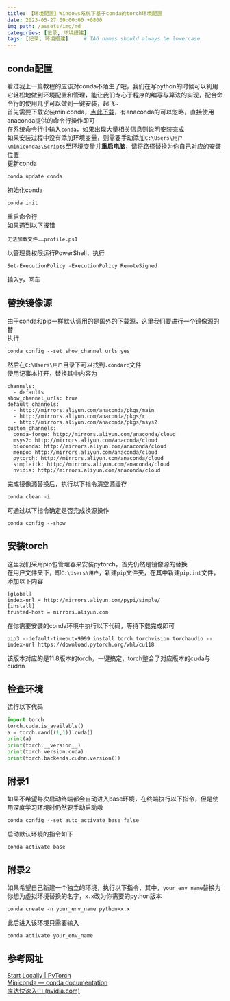```yaml
---
title: 【环境配置】Windows系统下基于conda的torch环境配置
date: 2023-05-27 00:00:00 +0800
img_path: /assets/img/md
categories: [记录, 环境搭建]
tags: [记录, 环境搭建]     # TAG names should always be lowercase
---
```

## conda配置
看过我上一篇教程的应该对conda不陌生了吧，我们在写python的时候可以利用它轻松地做到环境配置和管理，能让我们专心于程序的编写与算法的实现，配合命令行的使用几乎可以做到一键安装，起飞~  
首先需要下载安装miniconda，[点此下载](https://repo.anaconda.com/miniconda/Miniconda3-latest-Windows-x86_64.exe)，有anaconda的可以忽略，直接使用anaconda提供的命令行操作即可  
在系统命令行中输入`conda`，如果出现大量相关信息则说明安装完成  
如果安装过程中没有添加环境变量，则需要手动添加`C:\Users\用户\miniconda3\Scripts`至环境变量并**重启电脑**，请将路径替换为你自己对应的安装位置  
更新conda  
```shell
conda update conda
```
初始化conda  
```shell
conda init
```
重启命令行  
如果遇到以下报错  
```text
无法加载文件……profile.ps1
```
以管理员权限运行PowerShell，执行  
```shell
Set-ExecutionPolicy -ExecutionPolicy RemoteSigned
```
输入y，回车  
## 替换镜像源
由于conda和pip一样默认调用的是国外的下载源，这里我们要进行一个镜像源的替  
执行  
```shell
conda config --set show_channel_urls yes
```

然后在`C:\Users\用户`目录下可以找到`.condarc`文件  
使用记事本打开，替换其中内容为  
```text
channels:
  - defaults
show_channel_urls: true
default_channels:
  - http://mirrors.aliyun.com/anaconda/pkgs/main
  - http://mirrors.aliyun.com/anaconda/pkgs/r
  - http://mirrors.aliyun.com/anaconda/pkgs/msys2
custom_channels:
  conda-forge: http://mirrors.aliyun.com/anaconda/cloud
  msys2: http://mirrors.aliyun.com/anaconda/cloud
  bioconda: http://mirrors.aliyun.com/anaconda/cloud
  menpo: http://mirrors.aliyun.com/anaconda/cloud
  pytorch: http://mirrors.aliyun.com/anaconda/cloud
  simpleitk: http://mirrors.aliyun.com/anaconda/cloud
  nvidia: http://mirrors.aliyun.com/anaconda/cloud
```
完成镜像源替换后，执行以下指令清空源缓存  
```shell
conda clean -i
```
可通过以下指令确定是否完成换源操作  
```shell
conda config --show
```

## 安装torch
这里我们采用pip包管理器来安装pytorch，首先仍然是镜像源的替换  
在用户文件夹下，即`C:\Users\用户`，新建`pip`文件夹，在其中新建`pip.int`文件，添加以下内容  
```text
[global]
index-url = http://mirrors.aliyun.com/pypi/simple/
[install]
trusted-host = mirrors.aliyun.com
```
在你需要安装的conda环境中执行以下代码，等待下载完成即可  
```shell
pip3 --default-timeout=9999 install torch torchvision torchaudio --index-url https://download.pytorch.org/whl/cu118
```
该版本对应的是11.8版本的torch，一键搞定，torch整合了对应版本的cuda与cudnn  
## 检查环境
运行以下代码  
```python
import torch
torch.cuda.is_available()
a = torch.rand((1,1)).cuda()
print(a)
print(torch.__version__)
print(torch.version.cuda)
print(torch.backends.cudnn.version())
```

## 附录1
如果不希望每次启动终端都会自动进入base环境，在终端执行以下指令，但是使用深度学习环境时仍然要手动启动嗷  
```shell
conda config --set auto_activate_base false
```
启动默认环境的指令如下  
```shell
conda activate base
```
## 附录2
如果希望自己新建一个独立的环境，执行以下指令，其中，`your_env_name`替换为你想为虚拟环境替换的名字，`x.x`改为你需要的python版本  
```shell
conda create -n your_env_name python=x.x
```
此后进入该环境只需要输入  
```shell
conda activate your_env_name
```
## 参考网址
[Start Locally | PyTorch](https://pytorch.org/get-started/locally/)  
[Miniconda — conda documentation](https://docs.conda.io/en/latest/miniconda.html)  
[库达快速入门 (nvidia.com)](https://docs.nvidia.com/cuda/cuda-quick-start-guide/index.html#)  